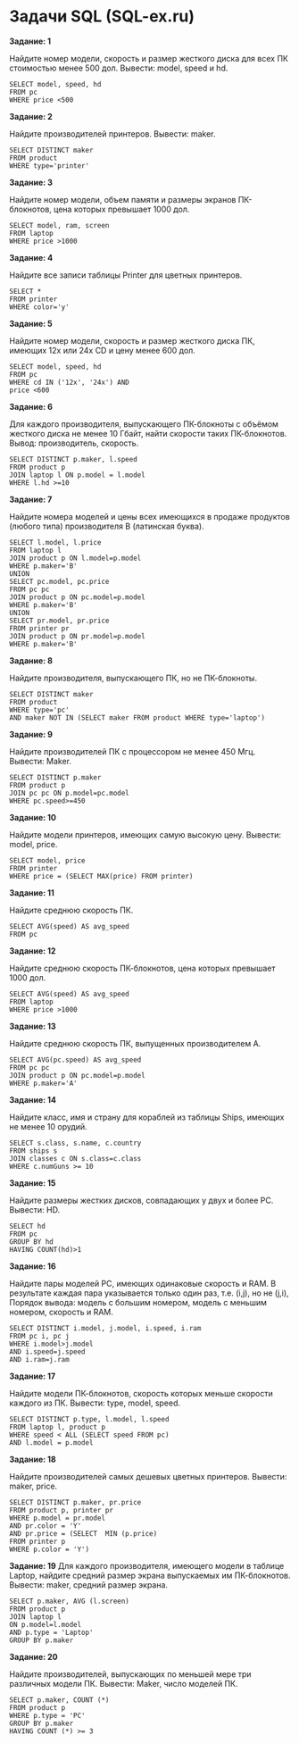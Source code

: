 Задачи SQL (SQL-ex.ru)
===================

**Задание: 1**

Найдите номер модели, скорость и размер жесткого диска для всех ПК стоимостью менее 500 дол. Вывести: model, speed и hd.
```
SELECT model, speed, hd 
FROM pc 
WHERE price <500
```

**Задание: 2**

Найдите производителей принтеров. Вывести: maker.
```
SELECT DISTINCT maker 
FROM product
WHERE type='printer'
```

**Задание: 3**

Найдите номер модели, объем памяти и размеры экранов ПК-блокнотов, цена которых превышает 1000 дол.
```
SELECT model, ram, screen
FROM laptop
WHERE price >1000
```

**Задание: 4**

Найдите все записи таблицы Printer для цветных принтеров.
```
SELECT *
FROM printer
WHERE color='y'
```

**Задание: 5**

Найдите номер модели, скорость и размер жесткого диска ПК, имеющих 12x или 24x CD и цену менее 600 дол.
```
SELECT model, speed, hd
FROM pc
WHERE cd IN ('12x', '24x') AND
price <600
```

**Задание: 6**

Для каждого производителя, выпускающего ПК-блокноты c объёмом жесткого диска не менее 10 Гбайт, найти скорости таких ПК-блокнотов. Вывод: производитель, скорость.
```
SELECT DISTINCT p.maker, l.speed
FROM product p
JOIN laptop l ON p.model = l.model
WHERE l.hd >=10
```

**Задание: 7**

Найдите номера моделей и цены всех имеющихся в продаже продуктов (любого типа) производителя B (латинская буква).
```
SELECT l.model, l.price
FROM laptop l
JOIN product p ON l.model=p.model
WHERE p.maker='B'
UNION
SELECT pc.model, pc.price
FROM pc pc
JOIN product p ON pc.model=p.model
WHERE p.maker='B'
UNION
SELECT pr.model, pr.price
FROM printer pr
JOIN product p ON pr.model=p.model
WHERE p.maker='B'
```

**Задание: 8**

Найдите производителя, выпускающего ПК, но не ПК-блокноты.
```
SELECT DISTINCT maker
FROM product
WHERE type='pc' 
AND maker NOT IN (SELECT maker FROM product WHERE type='laptop')
```

**Задание: 9**

Найдите производителей ПК с процессором не менее 450 Мгц. Вывести: Maker.
```
SELECT DISTINCT p.maker 
FROM product p
JOIN pc pc ON p.model=pc.model
WHERE pc.speed>=450
```

**Задание: 10**

Найдите модели принтеров, имеющих самую высокую цену. Вывести: model, price.
```
SELECT model, price
FROM printer 
WHERE price = (SELECT MAX(price) FROM printer)
```

**Задание: 11**

Найдите среднюю скорость ПК.
```
SELECT AVG(speed) AS avg_speed
FROM pc
```

**Задание: 12**

Найдите среднюю скорость ПК-блокнотов, цена которых превышает 1000 дол.
```
SELECT AVG(speed) AS avg_speed
FROM laptop 
WHERE price >1000
```

**Задание: 13**

Найдите среднюю скорость ПК, выпущенных производителем A.
```
SELECT AVG(pc.speed) AS avg_speed
FROM pc pc
JOIN product p ON pc.model=p.model
WHERE p.maker='A'
```

**Задание: 14**

Найдите класс, имя и страну для кораблей из таблицы Ships, имеющих не менее 10 орудий.
```
SELECT s.class, s.name, c.country
FROM ships s
JOIN classes c ON s.class=c.class
WHERE c.numGuns >= 10
```

**Задание: 15**

Найдите размеры жестких дисков, совпадающих у двух и более PC. Вывести: HD.
```
SELECT hd 
FROM pc
GROUP BY hd
HAVING COUNT(hd)>1
```

**Задание: 16**

Найдите пары моделей PC, имеющих одинаковые скорость и RAM. В результате каждая пара указывается только один раз, т.е. (i,j), 
но не (j,i), Порядок вывода: модель с большим номером, модель с меньшим номером, скорость и RAM.
```
SELECT DISTINCT i.model, j.model, i.speed, i.ram
FROM pc i, pc j
WHERE i.model>j.model 
AND i.speed=j.speed
AND i.ram=j.ram
```

**Задание: 17**

Найдите модели ПК-блокнотов, скорость которых меньше скорости каждого из ПК.
Вывести: type, model, speed.
```
SELECT DISTINCT p.type, l.model, l.speed
FROM laptop l, product p
WHERE speed < ALL (SELECT speed FROM pc)
AND l.model = p.model
```

**Задание: 18**

Найдите производителей самых дешевых цветных принтеров. Вывести: maker, price.
```
SELECT DISTINCT p.maker, pr.price
FROM product p, printer pr
WHERE p.model = pr.model
AND pr.color = 'Y'
AND pr.price = (SELECT  MIN (p.price)
FROM printer p
WHERE p.color = 'Y')
```

**Задание: 19**
Для каждого производителя, имеющего модели в таблице Laptop, найдите средний размер экрана выпускаемых им ПК-блокнотов.
Вывести: maker, средний размер экрана.
```
SELECT p.maker, AVG (l.screen)
FROM product p
JOIN laptop l
ON p.model=l.model
AND p.type = 'Laptop'
GROUP BY p.maker
```

**Задание: 20**

Найдите производителей, выпускающих по меньшей мере три различных модели ПК. Вывести: Maker, число моделей ПК.
```
SELECT p.maker, COUNT (*)
FROM product p
WHERE p.type = 'PC'
GROUP BY p.maker
HAVING COUNT (*) >= 3
```
